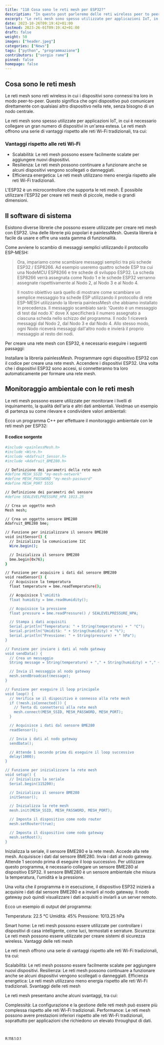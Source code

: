 ```yaml
---
title: "118 Cosa sono le reti mesh per ESP32?"
description: "In questo post parleremo delle reti wireless peer to peer per ESP32."
excerpt: "Le reti mesh sono spesso utilizzate per applicazioni IoT, in cui è necessario collegare un gran numero di dispositivi in un'area estesa. Le reti mesh offrono una serie di vantaggi rispetto alle reti Wi-Fi tradizionali, tra cui ..."
date: 2023-10-26T09:19:42+01:00
lastmod: 2023-26-01T09:19:42+01:00
draft: false
weight: 50
images: ["header.jpeg"]
categories: ["News"]
tags: ["python", "programmazione"]
contributors: ["sergio rame"]
pinned: false
homepage: false
---
```





## Cosa sono le reti mesh
Le reti mesh sono reti wireless in cui i dispositivi sono connessi tra loro in modo peer-to-peer. Questo significa che ogni dispositivo può comunicare direttamente con qualsiasi altro dispositivo nella rete, senza bisogno di un nodo centrale.

Le reti mesh sono spesso utilizzate per applicazioni IoT, in cui è necessario collegare un gran numero di dispositivi in un'area estesa. Le reti mesh offrono una serie di vantaggi rispetto alle reti Wi-Fi tradizionali, tra cui:

### Vantaggi rispetto alle reti Wi-Fi
- Scalabilità: Le reti mesh possono essere facilmente scalate per aggiungere nuovi dispositivi.
- Resilienza: Le reti mesh possono continuare a funzionare anche se alcuni dispositivi vengono scollegati o danneggiati.
- Efficienza energetica: Le reti mesh utilizzano meno energia rispetto alle reti Wi-Fi tradizionali.

L'ESP32 è un microcontrollore che supporta le reti mesh. È possibile utilizzare l'ESP32 per creare reti mesh di piccole, medie o grandi dimensioni.

## Il software di sistema
Esistono diverse librerie che possono essere utilizzate per creare reti mesh con ESP32. Una delle librerie più popolari è painlessMesh. Questa libreria è facile da usare e offre una vasta gamma di funzionalità.

Come avviene lo scambio di messaggi semplici utilizzando il protocollo ESP-MESH:

> Ora, impariamo come scambiare messaggi semplici tra più schede ESP32 / ESP8266. Ad esempio useremo quattro schede ESP tra cui una NodeMCU ESP8266 e tre schede di sviluppo ESP32. La scheda ESP8266 verrà assegnata come Nodo 1 e le schede ESP32 verranno assegnate rispettivamente al Nodo 2, al Nodo 3 e al Nodo 4.

> Il nostro obiettivo sarà quello di mostrare come scambiare un semplice messaggio tra schede ESP utilizzando il protocollo di rete ESP-MESH utilizzando la libreria painlessMesh che abbiamo installato in precedenza. Il messaggio scambiato sarà: 'Questo è un messaggio di test dal nodo X' dove X specificherà il numero assegnato a ciascuna scheda nello schizzo del programma. Il nodo 1 riceverà messaggi dal Nodo 2, dal Nodo 3 e dal Nodo 4. Allo stesso modo, ogni Nodo riceverà messaggi dall'altro nodo e invierà il proprio messaggio al resto dei nodi.

Per creare una rete mesh con ESP32, è necessario eseguire i seguenti passaggi:

Installare la libreria painlessMesh.
Programmare ogni dispositivo ESP32 con il codice per creare una rete mesh.
Accendere i dispositivi ESP32.
Una volta che i dispositivi ESP32 sono accesi, si connetteranno tra loro automaticamente per formare una rete mesh.



## Monitoraggio ambientale con le reti mesh

Le reti mesh possono essere utilizzate per monitorare i livelli di inquinamento, la qualità dell'aria e altri dati ambientali. Veidmao un esempio di partenza su come rilevare e condividere valori ambientali:


Ecco un programma C++ per effettuare il monitoraggio ambientale con le reti mesh per ESP32:

#### Il codice sorgente

```bash
#include <painlessMesh.h>
#include <Wire.h>
#include <Adafruit_Sensor.h>
#include <Adafruit_BME280.h>

// Definizione dei parametri della rete mesh
#define MESH_SSID "my-mesh-network"
#define MESH_PASSWORD "my-mesh-password"
#define MESH_PORT 5555

// Definizione dei parametri del sensore
#define SEALEVELPRESSURE_HPA 1013.25

// Crea un oggetto mesh
Mesh mesh;

// Crea un oggetto sensore BME280
Adafruit_BME280 bme;

// Funzione per inizializzare il sensore BME280
void initSensor() {
  // Inizializza la comunicazione I2C
  Wire.begin();

  // Inizializza il sensore BME280
  bme.begin(0x76);
}

// Funzione per acquisire i dati dal sensore BME280
void readSensor() {
  // Acquisisce la temperatura
  float temperature = bme.readTemperature();

  // Acquisisce l'umidità
  float humidity = bme.readHumidity();

  // Acquisisce la pressione
  float pressure = bme.readPressure() / SEALEVELPRESSURE_HPA;

  // Stampa i dati acquisiti
  Serial.println("Temperatura: " + String(temperature) + " °C");
  Serial.println("Umidità: " + String(humidity) + "%");
  Serial.println("Pressione: " + String(pressure) + " hPa");
}

// Funzione per inviare i dati al nodo gateway
void sendData() {
  // Crea un messaggio
  String message = String(temperature) + "," + String(humidity) + "," + String(pressure);

  // Invia il messaggio al nodo gateway
  mesh.sendBroadcast(message);
}

// Funzione per eseguire il loop principale
void loop() {
  // Verifica se il dispositivo è connesso alla rete mesh
  if (!mesh.isConnected()) {
    // Tenta di connettersi alla rete mesh
    mesh.connect(MESH_SSID, MESH_PASSWORD, MESH_PORT);
  }

  // Acquisisce i dati dal sensore BME280
  readSensor();

  // Invia i dati al nodo gateway
  sendData();

  // Attende 1 secondo prima di eseguire il loop successivo
  delay(1000);
}

// Funzione per inizializzare la rete mesh
void setup() {
  // Inizializza la seriale
  Serial.begin(115200);

  // Inizializza il sensore BME280
  initSensor();

  // Inizializza la rete mesh
  mesh.init(MESH_SSID, MESH_PASSWORD, MESH_PORT);

  // Imposta il dispositivo come nodo router
  mesh.setRouter(true);

  // Imposta il dispositivo come nodo gateway
  mesh.setRoot();
}
```


Inizializza la seriale, il sensore BME280 e la rete mesh.
Accede alla rete mesh.
Acquisisce i dati dal sensore BME280.
Invia i dati al nodo gateway.
Attende 1 secondo prima di eseguire il loop successivo.
Per utilizzare questo programma, è necessario collegare un sensore BME280 al dispositivo ESP32. Il sensore BME280 è un sensore ambientale che misura la temperatura, l'umidità e la pressione.

Una volta che il programma è in esecuzione, il dispositivo ESP32 inizierà a acquisire i dati dal sensore BME280 e a inviarli al nodo gateway. Il nodo gateway può quindi visualizzare i dati acquisiti o inviarli a un server remoto.

Ecco un esempio di output del programma:

Temperatura: 22.5 °C
Umidità: 45%
Pressione: 1013.25 hPa


Smart home: Le reti mesh possono essere utilizzate per controllare i dispositivi di casa intelligente, come luci, termostati e serrature.
Sicurezza: Le reti mesh possono essere utilizzate per creare sistemi di sicurezza wireless.
Vantaggi delle reti mesh

Le reti mesh offrono una serie di vantaggi rispetto alle reti Wi-Fi tradizionali, tra cui:

Scalabilità: Le reti mesh possono essere facilmente scalate per aggiungere nuovi dispositivi.
Resilienza: Le reti mesh possono continuare a funzionare anche se alcuni dispositivi vengono scollegati o danneggiati.
Efficienza energetica: Le reti mesh utilizzano meno energia rispetto alle reti Wi-Fi tradizionali.
Svantaggi delle reti mesh

Le reti mesh presentano anche alcuni svantaggi, tra cui:

Complessità: La configurazione e la gestione delle reti mesh può essere più complessa rispetto alle reti Wi-Fi tradizionali.
Performance: Le reti mesh possono avere prestazioni inferiori rispetto alle reti Wi-Fi tradizionali, soprattutto per applicazioni che richiedono un elevato throughput di dati.

<br>
<p style="font-size: 12px;"> R.118.1.0.1 </p>
<br>